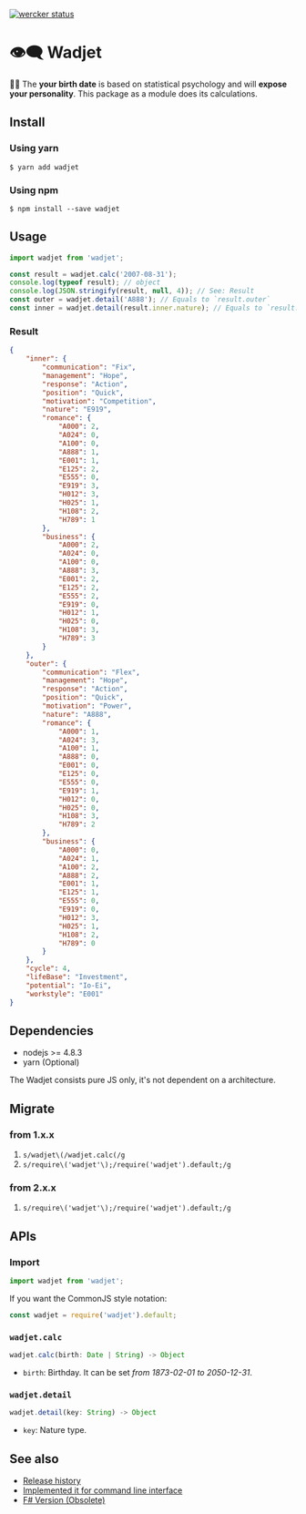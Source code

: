 [![wercker status](https://app.wercker.com/status/ad70bac2941458a3fd3f1ed329ff05ee/s/master "wercker status")](https://app.wercker.com/project/byKey/ad70bac2941458a3fd3f1ed329ff05ee)

# 👁️‍🗨️ Wadjet

🔮🎂 The __your birth date__ is based on statistical psychology and will __expose your personality__.
This package as a module does its calculations.

## Install

### Using yarn

```SH
$ yarn add wadjet
```

### Using npm

```SH
$ npm install --save wadjet
```

## Usage

```JavaScript
import wadjet from 'wadjet';

const result = wadjet.calc('2007-08-31');
console.log(typeof result); // object
console.log(JSON.stringify(result, null, 4)); // See: Result
const outer = wadjet.detail('A888'); // Equals to `result.outer`
const inner = wadjet.detail(result.inner.nature); // Equals to `result.inner`
```

### Result

```JSON
{
    "inner": {
        "communication": "Fix",
        "management": "Hope",
        "response": "Action",
        "position": "Quick",
        "motivation": "Competition",
        "nature": "E919",
        "romance": {
            "A000": 2,
            "A024": 0,
            "A100": 0,
            "A888": 1,
            "E001": 1,
            "E125": 2,
            "E555": 0,
            "E919": 3,
            "H012": 3,
            "H025": 1,
            "H108": 2,
            "H789": 1
        },
        "business": {
            "A000": 2,
            "A024": 0,
            "A100": 0,
            "A888": 3,
            "E001": 2,
            "E125": 2,
            "E555": 2,
            "E919": 0,
            "H012": 1,
            "H025": 0,
            "H108": 3,
            "H789": 3
        }
    },
    "outer": {
        "communication": "Flex",
        "management": "Hope",
        "response": "Action",
        "position": "Quick",
        "motivation": "Power",
        "nature": "A888",
        "romance": {
            "A000": 1,
            "A024": 3,
            "A100": 1,
            "A888": 0,
            "E001": 0,
            "E125": 0,
            "E555": 0,
            "E919": 1,
            "H012": 0,
            "H025": 0,
            "H108": 3,
            "H789": 2
        },
        "business": {
            "A000": 0,
            "A024": 1,
            "A100": 2,
            "A888": 2,
            "E001": 1,
            "E125": 1,
            "E555": 0,
            "E919": 0,
            "H012": 3,
            "H025": 1,
            "H108": 2,
            "H789": 0
        }
    },
    "cycle": 4,
    "lifeBase": "Investment",
    "potential": "Io-Ei",
    "workstyle": "E001"
}
```

## Dependencies

* nodejs >= 4.8.3
* yarn (Optional)

The Wadjet consists pure JS only, it's not dependent on a architecture.

## Migrate

### from 1.x.x

1. `s/wadjet\(/wadjet.calc(/g`
2. `s/require\('wadjet'\);/require('wadjet').default;/g`

### from 2.x.x

1. `s/require\('wadjet'\);/require('wadjet').default;/g`

## APIs

### Import

```JavaScript
import wadjet from 'wadjet';
```

If you want the CommonJS style notation:

```JavaScript
const wadjet = require('wadjet').default;
```

### `wadjet.calc`

```JavaScript
wadjet.calc(birth: Date | String) -> Object
```

* `birth`: Birthday. It can be set _from 1873-02-01 to 2050-12-31_.

### `wadjet.detail`

```JavaScript
wadjet.detail(key: String) -> Object
```

* `key`: Nature type.

## See also

* [Release history](https://github.com/danmaq/wadjet/releases)
* [Implemented it for command line interface](https://github.com/danmaq/wadjet-cli)
* [F# Version (Obsolete)](https://github.com/danmaq/birth.fs)
